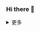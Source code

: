 ### Hi there 👋

<!--
**chenjing185/chenjing185** is a ✨ _special_ ✨ repository because its `README.md` (this file) appears on your GitHub profile.

Here are some ideas to get you started:

- 🔭 I’m currently working on ...
- 🌱 I’m currently learning ...
- 👯 I’m looking to collaborate on ...
- 🤔 I’m looking for help with ...
- 💬 Ask me about ...
- 📫 How to reach me: ...
- 😄 Pronouns: ...
- ⚡ Fun fact: ...
-->
<details>
<summary>更多</summary>

## GitHub stats
<p align="center">
    <img src="https://github-readme-stats.vercel.app/api/?username=chenjing185&theme=shades-of-purple&show_icons=true&count_private=true" alt="Alex's GitHub Stats">
    <img src="https://github-readme-stats.vercel.app/api/top-langs/?username=chenjing185&layout=compact&theme=tokyonight" alt="Alex's Top Langs">
</p>
    
## 👨‍💻 My GitHub activities of last 31 days.

![pudongping's github activity graph](https://activity-graph.herokuapp.com/graph?username=chenjing185&theme=react-dark&area=true&custom_title=Alex%20Pu's%20Contribution%20Graph)

## 我最喜欢的开源项目
<a href="https://github.com/chenjing185/jsdelivr.git">
  <img align="center" src="https://github-readme-stats.vercel.app/api/pin/?username=chenjing185&repo=jsdelivr&show_owner=true&theme=nightowl" height="180px" width="50%"/>
</a>
<a href="https://github.com/chenjing185/hexo-theme-yun.git">
  <img align="center" src="https://github-readme-stats.vercel.app/api/pin/?username=chenjing185&repo=hexo-theme-yun&show_owner=true&theme=nightowl" height="180px" width="50%"/>
</a>
    
</details>
